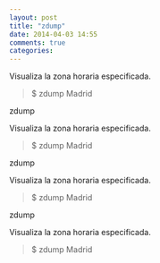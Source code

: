 ```yaml
---
layout: post
title: "zdump"
date: 2014-04-03 14:55
comments: true
categories: 
---
```

Visualiza la zona horaria especificada.

>$ zdump Madrid

zdump

Visualiza la zona horaria especificada.

>$ zdump Madrid

zdump

Visualiza la zona horaria especificada.

>$ zdump Madrid

zdump

Visualiza la zona horaria especificada.

>$ zdump Madrid


